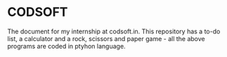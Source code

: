# CODSOFT
The document for my internship at codsoft.in.  This repository has a to-do list, a calculator and a rock, scissors and paper game - all the above programs are coded in ptyhon language.
